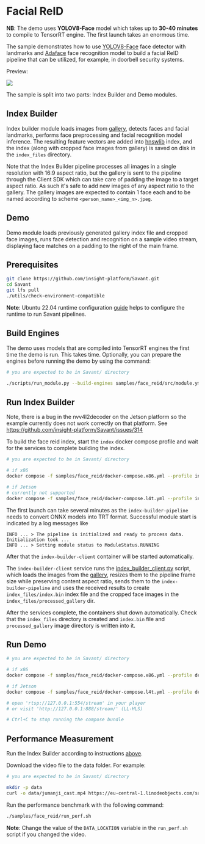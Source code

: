# Facial ReID

**NB**: The demo uses **YOLOV8-Face** model which takes up to **30-40 minutes** to compile to TensorRT engine. The first launch takes an enormous time.

The sample demonstrates how to use [YOLOV8-Face](https://github.com/akanametov/yolov8-face) face detector with landmarks and [Adaface](https://github.com/mk-minchul/AdaFace) face recognition model to build a facial ReID pipeline that can be utilized, for example, in doorbell security systems.

Preview:

![](assets/face-reid-loop.webp)

The sample is split into two parts: Index Builder and Demo modules.

## Index Builder

Index builder module loads images from [gallery](./assets/gallery), detects faces and facial landmarks, performs face preprocessing and facial recognition model inference. The resulting feature vectors are added into [hnswlib](https://github.com/nmslib/hnswlib) index, and the index (along with cropped face images from gallery) is saved on disk in the `index_files` directory.

Note that the Index Builder pipeline processes all images in a single resolution with 16:9 aspect ratio, but the gallery is sent to the pipeline through the Client SDK which can take care of padding the image to a target aspect ratio. As such it's safe to add new images of any aspect ratio to the gallery. The gallery images are expected to contain 1 face each and to be named according to scheme `<person_name>_<img_n>.jpeg`.

## Demo

Demo module loads previously generated gallery index file and cropped face images, runs face detection and recognition on a sample video stream, displaying face matches on a padding to the right of the main frame.

## Prerequisites

```bash
git clone https://github.com/insight-platform/Savant.git
cd Savant
git lfs pull
./utils/check-environment-compatible
```

**Note**: Ubuntu 22.04 runtime configuration [guide](https://insight-platform.github.io/Savant/develop/getting_started/0_configure_prod_env.html) helps to configure the runtime to run Savant pipelines.

## Build Engines

The demo uses models that are compiled into TensorRT engines the first time the demo is run. This takes time. Optionally, you can prepare the engines before running the demo by using the command:

```bash
# you are expected to be in Savant/ directory

./scripts/run_module.py --build-engines samples/face_reid/src/module.yml
```

## Run Index Builder

Note, there is a bug in the nvv4l2decoder on the Jetson platform so the example currently does not work correctly on that platform. See https://github.com/insight-platform/Savant/issues/314

To build the face reid index, start the `index` docker compose profile and wait for the services to complete building the index.

```bash
# you are expected to be in Savant/ directory

# if x86
docker compose -f samples/face_reid/docker-compose.x86.yml --profile index up

# if Jetson
# currently not supported
docker compose -f samples/face_reid/docker-compose.l4t.yml --profile index up
```

The first launch can take several minutes as the `index-builder-pipeline` needs to convert ONNX models into TRT format. Successful module start is indicated by a log messages like

```
INFO ... > The pipeline is initialized and ready to process data. Initialization took ...
INFO ... > Setting module status to ModuleStatus.RUNNING
```

After that the `index-builder-client` container will be started automatically.

The `index-builder-client` service runs the [index_builder_client.py](./src/index_builder_client.py) script, which loads the images from the [gallery](./assets/gallery), resizes them to the pipeline frame size while preserving content aspect ratio, sends them to the `index-builder-pipeline` and uses the received results to create `index_files/index.bin` index file and the cropped face images in the `index_files/processed_gallery` dir.

After the services complete, the containers shut down automatically. Check that the `index_files` directory is created and `index.bin` file and `processed_gallery` image directory is written into it.

## Run Demo

```bash
# you are expected to be in Savant/ directory

# if x86
docker compose -f samples/face_reid/docker-compose.x86.yml --profile demo up

# if Jetson
docker compose -f samples/face_reid/docker-compose.l4t.yml --profile demo up

# open 'rtsp://127.0.0.1:554/stream' in your player
# or visit 'http://127.0.0.1:888/stream/' (LL-HLS)

# Ctrl+C to stop running the compose bundle
```

## Performance Measurement

Run the Index Builder according to instructions [above](#index-builder).

Download the video file to the data folder. For example:

```bash
# you are expected to be in Savant/ directory

mkdir -p data
curl -o data/jumanji_cast.mp4 https://eu-central-1.linodeobjects.com/savant-data/demo/jumanji_cast.mp4
```

Run the performance benchmark with the following command:

```bash
./samples/face_reid/run_perf.sh
```

**Note**: Change the value of the `DATA_LOCATION` variable in the `run_perf.sh` script if you changed the video.
